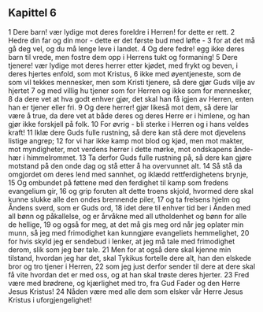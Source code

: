 ## Kapittel 6

1 Dere barn! vær lydige mot deres foreldre i Herren! for dette er rett.
2 Hedre din far og din mor - dette er det første bud med løfte -
3 for at det må gå deg vel, og du må lenge leve i landet.
4 Og dere fedre! egg ikke deres barn til vrede, men fostre dem opp i Herrens tukt og formaning!
5 Dere tjenere! vær lydige mot deres herrer etter kjødet, med frykt og beven, i deres hjertes enfold, som mot Kristus,
6 ikke med øyentjeneste, som de som vil tekkes mennesker, men som Kristi tjenere, så dere gjør Guds vilje av hjertet
7 og med villig hu tjener som for Herren og ikke som for mennesker,
8 da dere vet at hva godt enhver gjør, det skal han få igjen av Herren, enten han er tjener eller fri.
9 Og dere herrer! gjør likeså mot dem, så dere lar være å true, da dere vet at både deres og deres Herre er i himlene, og han gjør ikke forskjell på folk.
10 For øvrig - bli sterke i Herren og i hans veldes kraft!
11 Iklæ dere Guds fulle rustning, så dere kan stå dere mot djevelens listige angrep;
12 for vi har ikke kamp mot blod og kjød, men mot makter, mot myndigheter, mot verdens herrer i dette mørke, mot ondskapens ånde-hær i himmelrommet.
13 Ta derfor Guds fulle rustning på, så dere kan gjøre motstand på den onde dag og stå etter å ha overvunnet alt.
14 Så stå da omgjordet om deres lend med sannhet, og iklædd rettferdighetens brynje,
15 Og ombundet på føttene med den ferdighet til kamp som fredens evangelium gir,
16 og grip foruten alt dette troens skjold, hvormed dere skal kunne slukke alle den ondes brennende piler,
17 og ta frelsens hjelm og Åndens sverd, som er Guds ord,
18 idet dere til enhver tid ber i Ånden med all bønn og påkallelse, og er årvåkne med all utholdenhet og bønn for alle de hellige,
19 og også for meg, at det må gis meg ord når jeg oplater min munn, så jeg med frimodighet kan kunngjøre evangeliets hemmelighet,
20 for hvis skyld jeg er sendebud i lenker, at jeg må tale med frimodighet derom, slik som jeg bør tale.
21 Men for at også dere skal kjenne min tilstand, hvordan jeg har det, skal Tykikus fortelle dere alt, han den elskede bror og tro tjener i Herren,
22 som jeg just derfor sender til dere at dere skal få vite hvordan det er med oss, og at han skal trøste deres hjerter.
23 Fred være med brødrene, og kjærlighet med tro, fra Gud Fader og den Herre Jesus Kristus!
24 Nåden være med alle dem som elsker vår Herre Jesus Kristus i uforgjengelighet!
